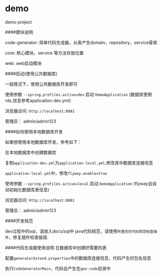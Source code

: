 # demo

 demo project

####模块说明

code-generator: 简单代码生成器，从表产生domain，repository，service骨架

core: 核心模块，service 等方法存放位置

web: web启动模块

####启动(使用公共数据库)

一般情况下，使用公共数据库开发即可

使用参数 `--spring.profiles.active=dev` 启动 `DemoApplication` (数据库使用rds,信息参考application-dev.yml)

浏览器访问: `http://localhost:8081`

管理员： admin/admin123

####如何使用本地数据库开发

如果想使用本地数据库开发，参考如下：

在本地数据库中创建数据库

复制`applicaiton-dev.yml`为`application-local.yml`,修改其中数据库连接信息

`application-local.yml`中，修改`flyway.enable=true`

使用参数 `--spring.profiles.active=local` 启动 `DemoApplication` (flyway会自动初始化数据库表信息)

浏览器访问: `http://localhost:8081`

管理员： admin/admin123

####开发规范

dev过程中的sql，请放入docs/sql中
java代码规范，请使用`阿里巴巴代码规范检查插件`，修复插件检查报错.

####代码生成器使用说明
在数据库中创建好需要的表

配置`generatorExtend.properties`中的数据库连接信息，代码产生的包名信息

执行`CodeGeneratorMain`，代码会产生在`gen-code`目录中


